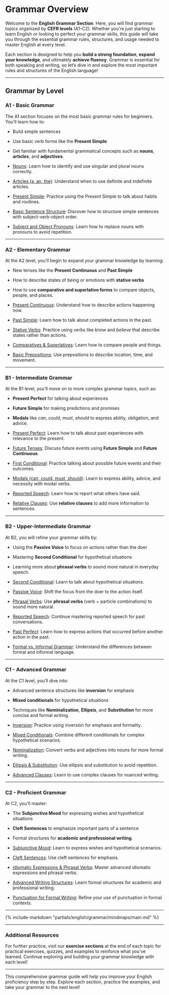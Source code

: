 # Grammar Overview

Welcome to the **English Grammar Section**. Here, you will find grammar topics organized by **CEFR levels** (A1-C2). Whether you're just starting to learn English or looking to perfect your grammar skills, this guide will take you through the essential grammar rules, structures, and usage needed to master English at every level.

Each section is designed to help you **build a strong foundation**, **expand your knowledge**, and ultimately **achieve fluency**. Grammar is essential for both speaking and writing, so let’s dive in and explore the most important rules and structures of the English language!

---

## **Grammar by Level**

### **A1 - Basic Grammar**

The A1 section focuses on the most basic grammar rules for beginners. You’ll learn how to:

- Build simple sentences
- Use basic verb forms like the **Present Simple**
- Get familiar with fundamental grammatical concepts such as **nouns**, **articles**, and **adjectives**.

- [Nouns](a1/nouns.md): Learn how to identify and use singular and plural nouns correctly.
- [Articles (a, an, the)](a1/articles.md): Understand when to use definite and indefinite articles.
- [Present Simple](a1/present_simple.md): Practice using the Present Simple to talk about habits and routines.
- [Basic Sentence Structure](a1/basic_sentence_structure.md): Discover how to structure simple sentences with subject-verb-object order.
- [Subject and Object Pronouns](a1/pronouns.md): Learn how to replace nouns with pronouns to avoid repetition.

---

### **A2 - Elementary Grammar**

At the A2 level, you’ll begin to expand your grammar knowledge by learning:

- New tenses like the **Present Continuous** and **Past Simple**
- How to describe states of being or emotions with **stative verbs**
- How to use **comparative and superlative forms** to compare objects, people, and places.

- [Present Continuous](a2/present_continuous.md): Understand how to describe actions happening now.
- [Past Simple](a2/past_simple.md): Learn how to talk about completed actions in the past.
- [Stative Verbs](a2/stative_verbs.md): Practice using verbs like _know_ and _believe_ that describe states rather than actions.
- [Comparatives & Superlatives](a2/comparatives_superlatives.md): Learn how to compare people and things.
- [Basic Prepositions](a2/prepositions.md): Use prepositions to describe location, time, and movement.

---

### **B1 - Intermediate Grammar**

At the B1 level, you’ll move on to more complex grammar topics, such as:

- **Present Perfect** for talking about experiences
- **Future Simple** for making predictions and promises
- **Modals** like _can_, _could_, _must_, _should_ to express ability, obligation, and advice.

- [Present Perfect](b1/present_perfect.md): Learn how to talk about past experiences with relevance to the present.
- [Future Tenses](b1/future_tenses.md): Discuss future events using **Future Simple** and **Future Continuous**.
- [First Conditional](b1/first_conditional.md): Practice talking about possible future events and their outcomes.
- [Modals (can, could, must, should)](b1/modals.md): Learn to express ability, advice, and necessity with modal verbs.
- [Reported Speech](b1/reported_speech.md): Learn how to report what others have said.
- [Relative Clauses](b1/relative_clauses.md): Use **relative clauses** to add more information to sentences.

---

### **B2 - Upper-Intermediate Grammar**

At B2, you will refine your grammar skills by:

- Using the **Passive Voice** to focus on actions rather than the doer
- Mastering **Second Conditional** for hypothetical situations
- Learning more about **phrasal verbs** to sound more natural in everyday speech.

- [Second Conditional](b2/second_conditional.md): Learn to talk about hypothetical situations.
- [Passive Voice](b2/passive_voice.md): Shift the focus from the doer to the action itself.
- [Phrasal Verbs](b2/phrasal_verbs.md): Use **phrasal verbs** (verb + particle combinations) to sound more natural.
- [Reported Speech](b2/reported_speech.md): Continue mastering reported speech for past conversations.
- [Past Perfect](b2/past_perfect.md): Learn how to express actions that occurred before another action in the past.
- [Formal vs. Informal Grammar](b2/formal_vs_informal.md): Understand the differences between formal and informal language.

---

### **C1 - Advanced Grammar**

At the C1 level, you’ll dive into:

- Advanced sentence structures like **inversion** for emphasis
- **Mixed conditionals** for hypothetical situations
- Techniques like **Nominalization**, **Ellipsis**, and **Substitution** for more concise and formal writing.

- [Inversion](c1/inversion.md): Practice using inversion for emphasis and formality.
- [Mixed Conditionals](c1/mixed_conditionals.md): Combine different conditionals for complex hypothetical scenarios.
- [Nominalization](c1/nominalization.md): Convert verbs and adjectives into nouns for more formal writing.
- [Ellipsis & Substitution](c1/ellipsis_and_substitution.md): Use ellipsis and substitution to avoid repetition.
- [Advanced Clauses](c1/advanced_clauses.md): Learn to use complex clauses for nuanced writing.

---

### **C2 - Proficient Grammar**

At C2, you’ll master:

- The **Subjunctive Mood** for expressing wishes and hypothetical situations
- **Cleft Sentences** to emphasize important parts of a sentence
- Formal structures for **academic and professional writing**.

- [Subjunctive Mood](c2/subjunctive.md): Learn to express wishes and hypothetical scenarios.
- [Cleft Sentences](c2/cleft_sentences.md): Use cleft sentences for emphasis.
- [Idiomatic Expressions & Phrasal Verbs](c2/phrasal_verbs.md): Master advanced idiomatic expressions and phrasal verbs.
- [Advanced Writing Structures](c2/advanced_writing_structures.md): Learn formal structures for academic and professional writing.
- [Punctuation for Formal Writing](c2/punctuation.md): Refine your use of punctuation in formal contexts.

---

{% include-markdown "partials/english/grammar/mindmaps/main.md" %}

---

### **Additional Resources**

For further practice, visit our **exercise sections** at the end of each topic for practical exercises, quizzes, and examples to reinforce what you’ve learned. Continue exploring and building your grammar knowledge with each level!

---

This comprehensive grammar guide will help you improve your English proficiency step by step. Explore each section, practice the examples, and take your grammar to the next level!
